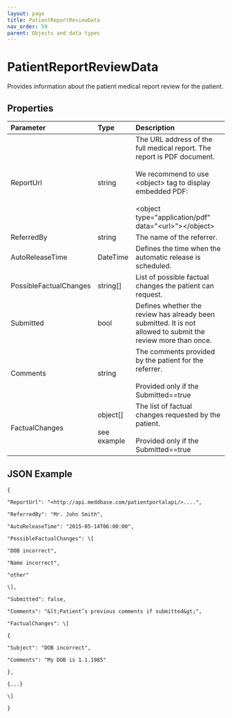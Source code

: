```yaml
---
layout: page
title: PatientReportReviewData
nav_order: 59
parent: Objects and data types
---
```


# PatientReportReviewData

Provides information about the patient medical report review for the patient.

## Properties

| Parameter | Type   | Description                                                 |
|:----------|:-------|:------------------------------------------------------------|
| ReportUrl | string | The URL address of the full medical report. The report is PDF document.<br><br>We recommend to use &lt;object&gt; tag to display embedded PDF:<br><br>&lt;object type="application/pdf" data="<url&gt;">&lt;/object&gt; |
| ReferredBy | string | The name of the referrer. |
| AutoReleaseTime | DateTime | Defines the time when the automatic release is scheduled. |
| PossibleFactualChanges | string[] | List of possible factual changes the patient can request. |
| Submitted | bool | Defines whether the review has already been submitted. It is not allowed to submit the review more than once. |
| Comments | string | The comments provided by the patient for the referrer.<br><br>Provided only if the Submitted==true |
| FactualChanges | object[]<br><br>see example | The list of factual changes requested by the patient.<br><br>Provided only if the Submitted==true |

## JSON Example

```
{

"ReportUrl": "<http://api.meddbase.com/patientportalapi/>....",

"ReferredBy": "Mr. John Smith",

"AutoReleaseTime": "2015-05-14T06:00:00",

"PossibleFactualChanges": \[

"DOB incorrect",

"Name incorrect",

"other"

\],

"Submitted": false,

"Comments": "&lt;Patient’s previous comments if submitted&gt;",

"FactualChanges": \[

{

"Subject": "DOB incorrect",

"Comments": "My DOB is 1.1.1985"

},

{...}

\]

}
```

